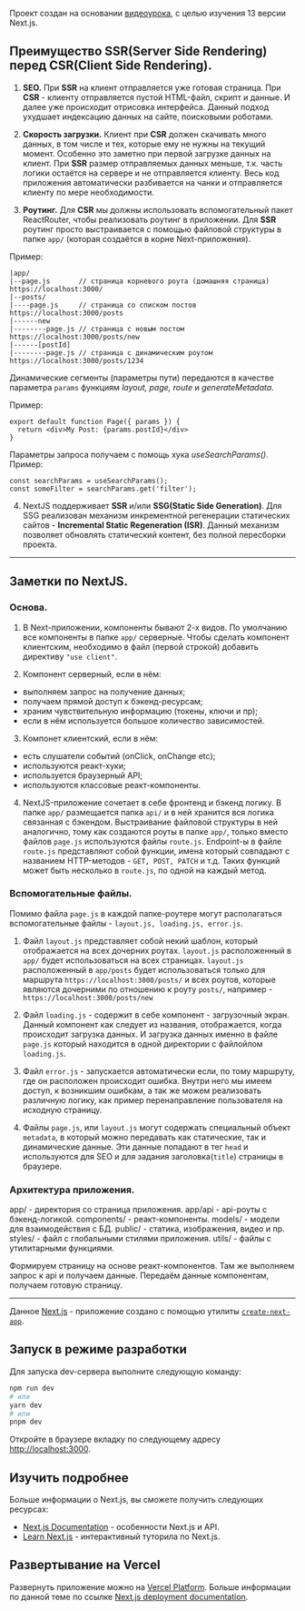 Проект создан на основании [видеоурока](https://youtu.be/wm5gMKuwSYk), с целью изучения 13 версии Next.js.

## Преимущество SSR(Server Side Rendering) перед CSR(Client Side Rendering).

1. **SEO.**
   При **SSR** на клиент отправляется уже готовая страница.
   При **CSR** - клиенту отправляется пустой HTML-файл, скрипт и данные.
   И далее уже происходит отрисовка интерфейса.
   Данный подход ухудшает индексацию данных на сайте, поисковыми роботами.

2. **Скорость загрузки.**
   Клиент при **CSR** должен скачивать много данных, в том числе и тех, которые ему не нужны на текущий момент.
   Особенно это заметно при первой загрузке данных на клиент.
   При **SSR** размер отправляемых данных меньше, т.к. часть логики остаётся на сервере и не отправляется клиенту.
   Весь код приложения автоматически разбивается на чанки и отправляется клиенту по мере необходимости.

3. **Роутинг.**
   Для **CSR** мы должны использовать вспомогательный пакет ReactRouter, чтобы реализовать роутинг в приложении.
   Для **SSR** роутинг просто выстраивается с помощью файловой структуры в папке `app/` (которая создаётся в корне Next-приложения).

Пример:
```
|app/
|--page.js  	 // страница корневого роута (домашняя страница) https://localhost:3000/
|--posts/
|----page.js  	 // страница со списком постов https://localhost:3000/posts
|------new
|--------page.js // страница с новым постом https://localhost:3000/posts/new
|------[postId]
|--------page.js // страница с динамическим роутом https://localhost:3000/posts/1234
```

Динамические сегменты (параметры пути) передаются в качестве параметра `params` функциям _layout, page, route_ и _generateMetadata_.

Пример:
```
export default function Page({ params }) {
  return <div>My Post: {params.postId}</div>
}
```

Параметры запроса получаем с помощь хука _useSearchParams()_.
Пример:

```
const searchParams = useSearchParams();
const someFilter = searchParams.get('filter');
```

4. NextJS поддерживает **SSR** и/или **SSG(Static Side Generation)**.
   Для SSG реализован механизм инкрементной регенерации статических сайтов - **Incremental Static Regeneration (ISR)**.
   Данный механизм позволяет обновлять статический контент, без полной пересборки проекта.

---

## Заметки по NextJS.

### Основа.

1. В Next-приложении, компоненты бывают 2-х видов.
   По умолчанию все компоненты в папке `app/` серверные.
   Чтобы сделать компонент клиентским, необходимо в файл (первой строкой) добавить директиву `"use client"`.

2. Компонент серверный, если в нём:

- выполняем запрос на получение данных;
- получаем прямой доступ к бэкенд-ресурсам;
- храним чувствительную информацию (токены, ключи и пр);
- если в нём используется большое количество зависимостей.

3. Компонет клиентский, если в нём:

- есть слушатели событий (onClick, onChange etc);
- используются реакт-хуки;
- используется браузерный API;
- используются классовые реакт-компоненты.

4. NextJS-приложение сочетает в себе фронтенд и бэкенд логику.
   В папке `app/` размещается папка `api/` и в ней хранится вся логика связанная с бэкендом.
   Выстраивание файловой структуры в ней аналогично, тому как создаются роуты в папке `app/`, только вместо файлов `page.js` используются файлы `route.js`.
   Endpoint-ы в файле `route.js` представляют собой функции, имена который совпадают с названием HTTP-методов - `GET, POST, PATCH` и т.д.
   Таких функций может быть несколько в `route.js`, по одной на каждый метод.

### Вспомогательные файлы.

Помимо файла `page.js` в каждой папке-роутере могут располагаться вспомогательные файлы - `layout.js, loading.js, error.js`.

1. Файл `layout.js` представляет собой некий шаблон, который отображается на всех дочерних роутах.
   `layout.js` расположенный в `app/` будет использоваться на всех страницах.
   `layout.js` расположенный в `app/posts` будет использоваться только для маршрута `https://localhost:3000/posts/`
   и всех роутов, которые являются дочерними по отношению к роуту `posts/`, например - `https://localhost:3000/posts/new`

2. Файл `loading.js` - содержит в себе компонент - загрузочный экран.
   Данный компонент как следует из названия, отображается, когда происходит загрузка данных. 
   И загрузка данных именно в файле `page.js` который находится в одной директории с файлойлом `loading.js`.

3. Файл `error.js` - запускается автоматически если, по тому маршруту, где он расположен происходит ошибка.
   Внутри него мы имеем доступ, к возникшим ошибкам, а так же можем реализовать различную логику, как пример перенаправление
   пользователя на исходную страницу.

4. Файлы `page.js`, или `layout.js` могут содержать специальный объект `metadata`, в который можно передавать как статические, так и динамические данные.
   Эти данные попадают в тег `head` и используются для SEO и для задания заголовка(`title`) страницы в браузере.

### Архитектура приложения.

app/ - директория со страница приложения.
app/api - api-роуты с бэкенд-логикой.
components/ - реакт-компоненты.
models/ - модели для взаимодействия с БД.
public/ - статика, изображения, видео и пр.
styles/ - файл с глобальными стилями приложения.
utils/ - файлы с утилитарными функциями.

Формируем страницу на основе реакт-компонентов.
Там же выполняем запрос к api и получаем данные.
Передаём данные компонентам, получаем готовую страницу.

---

Данное [Next.js](https://nextjs.org/) - приложение создано с помощью утилиты [`create-next-app`](https://github.com/vercel/next.js/tree/canary/packages/create-next-app).

## Запуск в режиме разработки

Для запуска dev-сервера выполните следующую команду:

```bash
npm run dev
# или
yarn dev
# или
pnpm dev
```

Откройте в браузере вкладку по следующему адресу [http://localhost:3000](http://localhost:3000).

## Изучить подробнее

Больше информации о Next.js, вы сможете получить следующих ресурсах:

- [Next.js Documentation](https://nextjs.org/docs) - особенности Next.js и API.
- [Learn Next.js](https://nextjs.org/learn) - интерактивный туторила по Next.js.

## Развертывание на Vercel

Развернуть приложение можно на [Vercel Platform](https://vercel.com/new?utm_medium=default-template&filter=next.js&utm_source=create-next-app&utm_campaign=create-next-app-readme).
Больше информации по данной теме по ссылке [Next.js deployment documentation](https://nextjs.org/docs/deployment).
